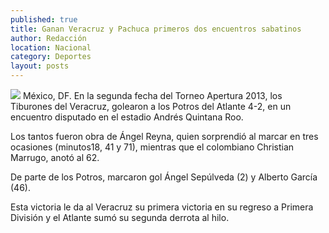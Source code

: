 ```yaml
---
published: true
title: Ganan Veracruz y Pachuca primeros dos encuentros sabatinos
author: Redacción
location: Nacional
category: Deportes
layout: posts
---
```


![](http://i.imgur.com/9tPCPFvm.jpg)
México, DF. En la segunda fecha del Torneo Apertura 2013, los Tiburones del Veracruz, golearon a los Potros del Atlante 4-2, en un encuentro disputado en el estadio Andrés Quintana Roo.

Los tantos fueron obra de Ángel Reyna, quien sorprendió al marcar en tres ocasiones (minutos18, 41 y 71), mientras que el colombiano Christian Marrugo, anotó al 62.

De parte de los Potros, marcaron gol Ángel Sepúlveda (2) y Alberto García (46).

Esta victoria le da al Veracruz su primera victoria en su regreso a Primera División y el Atlante sumó su segunda derrota al hilo.

